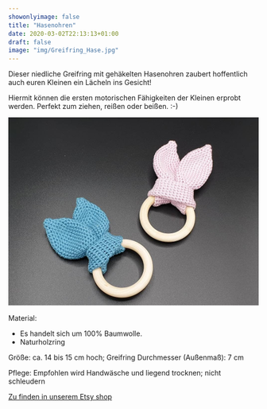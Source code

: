 ```yaml
---
showonlyimage: false
title: "Hasenohren"
date: 2020-03-02T22:13:13+01:00
draft: false
image: "img/Greifring_Hase.jpg"
---
```



Dieser niedliche Greifring mit gehäkelten Hasenohren zaubert hoffentlich auch euren Kleinen ein Lächeln ins Gesicht!
<!--more-->

Hiermit können die ersten motorischen Fähigkeiten der Kleinen erprobt werden. Perfekt zum ziehen, reißen oder beißen. :-)

![blog](/img/Greifring_Hase.jpg "Hasenohren")

Material:
 * Es handelt sich um 100% Baumwolle.
 * Naturholzring

Größe:
ca. 14 bis 15 cm hoch;
Greifring Durchmesser (Außenmaß): 7 cm

Pflege:
Empfohlen wird Handwäsche und liegend trocknen; nicht schleudern

[Zu finden in unserem Etsy shop](https://www.etsy.com/de/BobiKon/listing/765786640/greifling-beissring-aus-holz-gehakelt?utm_source=Copy&utm_medium=ListingManager&utm_campaign=Share&utm_term=so.lmsm&share_time=1607461644229)